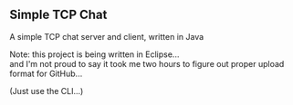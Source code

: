 ## Simple TCP Chat

A simple TCP chat server and client, written in Java

Note: this project is being written in Eclipse...<br> 
and I'm not proud to say it took me two hours to figure out proper upload format for GitHub... 

(Just use the CLI...) 